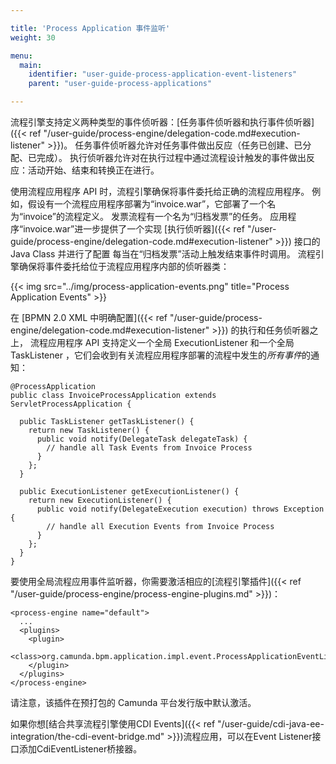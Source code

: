 ```yaml
---

title: 'Process Application 事件监听'
weight: 30

menu:
  main:
    identifier: "user-guide-process-application-event-listeners"
    parent: "user-guide-process-applications"

---
```



流程引擎支持定义两种类型的事件侦听器：[任务事件侦听器和执行事件侦听器]({{< ref "/user-guide/process-engine/delegation-code.md#execution-listener" >}})。
任务事件侦听器允许对任务事件做出反应（任务已创建、已分配、已完成）。 执行侦听器允许对在执行过程中通过流程设计触发的事件做出反应：活动开始、结束和转换正在进行。

使用流程应用程序 API 时，流程引擎确保将事件委托给正确的流程应用程序。 例如，假设有一个流程应用程序部署为“invoice.war”，它部署了一个名为“invoice”的流程定义。 发票流程有一个名为“归档发票”的任务。 应用程序“invoice.war”进一步提供了一个实现 [执行侦听器]({{< ref "/user-guide/process-engine/delegation-code.md#execution-listener" >}}) 接口的 Java Class 并进行了配置 每当在“归档发票”活动上触发结束事件时调用。 流程引擎确保将事件委托给位于流程应用程序内部的侦听器类：

{{< img src="../img/process-application-events.png" title="Process Application Events" >}}

在 [BPMN 2.0 XML 中明确配置]({{< ref "/user-guide/process-engine/delegation-code.md#execution-listener" >}}) 的执行和任务侦听器之上， 流程应用程序 API 支持定义一个全局 ExecutionListener 和一个全局 TaskListener ，它们会收到有关流程应用程序部署的流程中发生的*所有事件*的通知：

    @ProcessApplication
    public class InvoiceProcessApplication extends ServletProcessApplication {

      public TaskListener getTaskListener() {
        return new TaskListener() {
          public void notify(DelegateTask delegateTask) {
            // handle all Task Events from Invoice Process
          }
        };
      }

      public ExecutionListener getExecutionListener() {
        return new ExecutionListener() {
          public void notify(DelegateExecution execution) throws Exception {
            // handle all Execution Events from Invoice Process
          }
        };
      }
    }

要使用全局流程应用事件监听器，你需要激活相应的[流程引擎插件]({{< ref "/user-guide/process-engine/process-engine-plugins.md" >}})：

    <process-engine name="default">
      ...
      <plugins>
        <plugin>
          <class>org.camunda.bpm.application.impl.event.ProcessApplicationEventListenerPlugin</class>
        </plugin>
      </plugins>
    </process-engine>

请注意，该插件在预打包的 Camunda 平台发行版中默认激活。

如果你想[结合共享流程引擎使用CDI Events]({{< ref "/user-guide/cdi-java-ee-integration/the-cdi-event-bridge.md" >}})流程应用，可以在Event Listener接口添加CdiEventListener桥接器。
